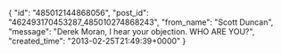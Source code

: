 {
   "id": "485012144868056",
   "post_id": "462493170453287_485010274868243",
   "from_name": "Scott Duncan",
   "message": "Derek Moran, I hear your objection. WHO ARE YOU?",
   "created_time": "2013-02-25T21:49:39+0000"
 }
